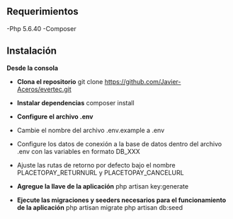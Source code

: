## Requerimientos

-Php 5.6.40
-Composer

## Instalación
**Desde la consola**
- **Clona el repositorio**
git clone https://github.com/Javier-Aceros/evertec.git

- **Instalar dependencias**
composer install

- **Configure el archivo .env**
- Cambie el nombre del archivo .env.example a .env
- Configure los datos de conexión a la base de datos dentro del archivo .env con las variables en formato DB_XXX
- Ajuste las rutas de retorno por defecto bajo el nombre PLACETOPAY_RETURNURL y PLACETOPAY_CANCELURL

- **Agregue la llave de la aplicación**
php artisan key:generate

- **Ejecute las migraciones y seeders necesarios para el funcionamiento de la aplicación**
php artisan migrate
php artisan db:seed
